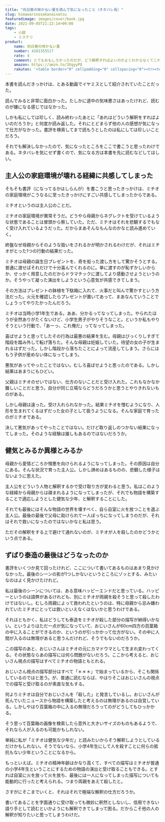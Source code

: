 ```yaml
---
title: "向日葵の咲かない夏を読んで気になったこと（ネタバレ有）"
slug: himawarinosakanainatsu
featuredimage: images/cover/book.jpg
date: 2021-09-05T21:22:14+09:00
tags:
    - 小説
    - ミステリ
product:
    name: 向日葵の咲かない夏
    number: 4101355517
    rate: 4
    comment: とてもおもしろかったのだが、どう解釈すればよいのかよくわからなくてこれを書くことにした。
    amazon: https://amzn.to/3XqyyPQ
    rakuten: '<table border="0" cellpadding="0" cellspacing="0"><tr><td><div style="border:1px solid #95a5a6;border-radius:.75rem;background-color:#FFFFFF;width:504px;margin:0px;padding:5px;text-align:center;overflow:hidden;"><table><tr><td style="width:240px"><a href="https://hb.afl.rakuten.co.jp/ichiba/11acbc01.369b1bf6.11acbc02.cabf9fe9/?pc=https%3A%2F%2Fitem.rakuten.co.jp%2Fbook%2F5808202%2F&link_type=picttext&ut=eyJwYWdlIjoiaXRlbSIsInR5cGUiOiJwaWN0dGV4dCIsInNpemUiOiIyNDB4MjQwIiwibmFtIjoxLCJuYW1wIjoicmlnaHQiLCJjb20iOjEsImNvbXAiOiJkb3duIiwicHJpY2UiOjEsImJvciI6MSwiY29sIjoxLCJiYnRuIjoxLCJwcm9kIjowLCJhbXAiOmZhbHNlfQ%3D%3D" target="_blank" rel="nofollow sponsored noopener" style="word-wrap:break-word;"  ><img src="https://hbb.afl.rakuten.co.jp/hgb/11acbc01.369b1bf6.11acbc02.cabf9fe9/?me_id=1213310&item_id=13015581&pc=https%3A%2F%2Fthumbnail.image.rakuten.co.jp%2F%400_mall%2Fbook%2Fcabinet%2F5511%2F9784101355511.jpg%3F_ex%3D240x240&s=240x240&t=picttext" border="0" style="margin:2px" alt="[商品価格に関しましては、リンクが作成された時点と現時点で情報が変更されている場合がございます。]" title="[商品価格に関しましては、リンクが作成された時点と現時点で情報が変更されている場合がございます。]"></a></td><td style="vertical-align:top;width:248px;"><p style="font-size:12px;line-height:1.4em;text-align:left;margin:0px;padding:2px 6px;word-wrap:break-word"><a href="https://hb.afl.rakuten.co.jp/ichiba/11acbc01.369b1bf6.11acbc02.cabf9fe9/?pc=https%3A%2F%2Fitem.rakuten.co.jp%2Fbook%2F5808202%2F&link_type=picttext&ut=eyJwYWdlIjoiaXRlbSIsInR5cGUiOiJwaWN0dGV4dCIsInNpemUiOiIyNDB4MjQwIiwibmFtIjoxLCJuYW1wIjoicmlnaHQiLCJjb20iOjEsImNvbXAiOiJkb3duIiwicHJpY2UiOjEsImJvciI6MSwiY29sIjoxLCJiYnRuIjoxLCJwcm9kIjowLCJhbXAiOmZhbHNlfQ%3D%3D" target="_blank" rel="nofollow sponsored noopener" style="word-wrap:break-word;"  >向日葵の咲かない夏 （新潮文庫　新潮文庫） [ 道尾 秀介 ]</a><br><span >価格：825円（税込、送料無料)</span> <span style="color:#BBB">(2021/9/5時点)</span></p><div style="margin:10px;"><a href="https://hb.afl.rakuten.co.jp/ichiba/11acbc01.369b1bf6.11acbc02.cabf9fe9/?pc=https%3A%2F%2Fitem.rakuten.co.jp%2Fbook%2F5808202%2F&link_type=picttext&ut=eyJwYWdlIjoiaXRlbSIsInR5cGUiOiJwaWN0dGV4dCIsInNpemUiOiIyNDB4MjQwIiwibmFtIjoxLCJuYW1wIjoicmlnaHQiLCJjb20iOjEsImNvbXAiOiJkb3duIiwicHJpY2UiOjEsImJvciI6MSwiY29sIjoxLCJiYnRuIjoxLCJwcm9kIjowLCJhbXAiOmZhbHNlfQ%3D%3D" target="_blank" rel="nofollow sponsored noopener" style="word-wrap:break-word;"  ><img src="https://static.affiliate.rakuten.co.jp/makelink/rl.svg" style="float:left;max-height:27px;width:auto;margin-top:0"></a><a href="https://hb.afl.rakuten.co.jp/ichiba/11acbc01.369b1bf6.11acbc02.cabf9fe9/?pc=https%3A%2F%2Fitem.rakuten.co.jp%2Fbook%2F5808202%2F%3Fscid%3Daf_pc_bbtn&link_type=picttext&ut=eyJwYWdlIjoiaXRlbSIsInR5cGUiOiJwaWN0dGV4dCIsInNpemUiOiIyNDB4MjQwIiwibmFtIjoxLCJuYW1wIjoicmlnaHQiLCJjb20iOjEsImNvbXAiOiJkb3duIiwicHJpY2UiOjEsImJvciI6MSwiY29sIjoxLCJiYnRuIjoxLCJwcm9kIjowLCJhbXAiOmZhbHNlfQ==" target="_blank" rel="nofollow sponsored noopener" style="word-wrap:break-word;"  ><div style="float:right;width:41%;height:27px;background-color:#bf0000;color:#fff!important;font-size:12px;font-weight:500;line-height:27px;margin-left:1px;padding: 0 12px;border-radius:16px;cursor:pointer;text-align:center;">楽天で購入</div></a></div></td></tr></table></div><br><p style="color:#000000;font-size:12px;line-height:1.4em;margin:5px;word-wrap:break-word"></p></td></tr></table>'
---
```


本書を読んだきっかけは、とある動画でイヤミスとして紹介されていたことだった。

読んでみると非常に面白かった。たしかに道中の気味悪さはあったけれど、読むのが嫌になる感じではなかった。

しかも私にしては珍しく、読み終わったあとに「あれはどういう解釈をすればよいのだろうか」と何度か読み返した。それにとどまらず他の人の感想が気になって仕方がなかった。書評を検索してまで読もうとしたのは私にしては珍しいことだろう。

それでも解決しなかったので、気になったところをここで書こうと思ったわけである。ネタバレを気にせず書くので、気になる方は本書を先に読むなどしてほしい。

<!--more-->

## 主人公の家庭環境が壊れる経緯に共感してしまった

そもそも書評（になってるかはしらんが）を書こうと思ったきっかけは、ミチオの家庭環境がこうなるに至ったきっかけにすごい共感してしまったからである。

ミチオというのは主人公のことだ。

ミチオの家庭環境が異常そうだ。どうやら母親からネグレクトを受けているような状態であることは冒頭から察していた。ただ、ミチオはそれを悲観するでもなく受け入れているようだった。だからまあそんなもんなのかなと読み進めていく。

終盤なぜ母親からそのような扱いをされるかが明かされるわけだが、それはミチオがとった1つの行動の結果だった。

ミチオは母親の誕生日プレゼントを、奇を衒った渡し方をして驚かそうとする。普通に渡せばそれだけで十分喜んでくれるのに。単に渡すのが恥ずかしいからか、せっかく用意したのだからドラマチックに渡してより感動させようというのか。そうやって凝った演出をしようという心意気が共感できてしまう。

その方法はプレゼントの鉢植を下駄箱に入れて、火事だと叫んで驚かすという方法だった。火元を確認したらプレゼントが置いてあって、まあなんていうことでしょうってやりたかったんだろう。

ミチオは当時小学1年生である。ああ、分かるってなってしまった。やられたほうが全然ありがたくないけど、小学生男子がやりそうなこと。というか私もやりそうという行動で、「あーっ、これ俺だ」ってなってしまった。

喜ばせようと思ってしたその行為は最悪の結果を生む。母親はびっくりしすぎて階段を踏み外して転げ落ちた。そんな母親は妊娠していた。待望の女の子が生まれるはずだった。しかし階段から落ちたことによって流産してしまう。さらにはもう子供が産めない体になってしまう。

悪気があってやったことではない。むしろ喜ばせようと思ったのである。しかし結果はあまりにもひどい。

父親はミチオのせいではない、仕方のないことだと受け入れた。これもなかなか難しいことだと思う。自分が同じ立場ならどうだろうかと思うとやりきれないものがある。

しかし母親は違った。受け入れられなかった。結果ミチオを憎むようになり、人形を生まれてくるはずだった女の子として扱うようになる。そんな家庭で育ったのがミチオである。

決して悪気があってやったことではない。だけど取り返しのつかない結果になってしまった。そのような経験は誰しもあるのではないだろうか。

## 健気とみるか異様とみるか

母親から愛情どころか憎悪を向けられるようになってしまった。その原因は自分にある。そんな状況で育った主人公。しかし諦めはあるものの、悲観した様子はないように思えた。

主人公をどういう人物と解釈するかで受け取り方が変わると思う。私はこのような経緯から母親からは疎まれるようになってしまったが、それでも物語を構築することで適応しようとした健気な少年、と解釈することにした。

それでも最後にはそんな物語の世界を壊すべく、自ら自室に火を放つことを選ぶ主人公。最後の最後で父母に助けられて一人ぼっちになってしまうのだが、それはそれで救いになったのではないかなと私は思う。

ただその解釈をする上で避けて通れないのが、ミチオが人を殺したのかどうかという点である。

## ずばり泰造の最後はどうなったのか

書評をいくつか見て回ったけれど、ここについて書いてあるものはあまり見かけなかった。最後のシーンの影が1つしかないというところにゾッとする、みたいなのはよく見かけたけれど。

私は最後のシーンについては、ある意味ハッピーエンドだと思っている。ハッピーというのは語弊があるけれども、別にミチオが両親を殺そうと思って殺したわけではないし。むしろ両親によって救われたというのは、特に母親から忌み嫌われていたミチオにとっては救いといえなくはないかと思うわけである。

それはともかく、私はどうしても泰造をミチオが殺した部分の描写が納得いかない。というよりはただ一点が気になっていて、おじいさんが60cm四方の百葉箱の中に入ることができるのか、というのが引っかかって仕方がない。その中に人間が入るのは無理があると思うんだけれど、そうでもないのだろうか。

この描写のあと、おじいさんはミチオの元にカマドウマとして生まれ変わってくる。その状態ならあの描写には何ら問題がないだろう。ここから考えると、おじいさん視点の描写はすべてミチオの物語ともとれる。

おじいさん視点の描写部分はすべて「＊＊＊」で始まっているから、そこも関係しているのではと思う。が、普通に読むならば、やはりそこはおじいさんの視点での描写と受け取るのが素直な気もする。

何よりミチオは自分でおじいさんを「殺した」と発言しているし。おじいさんが死んでいたニュースから物語を構築したと考えるのは無理があるのは自覚している。しかしやはり百葉箱の中に入るの無理だろうってのがどうしてもひっかかる。

そう思って百葉箱の画像を検索したら意外と大きいサイズのものもあるようで、それなら人が入るのも可能かもしれない。

単純に私が「ミチオは健気な少年だ」と読みたいからそう解釈しようとしているだけかもしれない。そうでないなら、小学4年生にして人を殺すことに何らの抵抗もない少年ということになるから。

もっといえば。ミチオの精神年齢はかなり高くて、すべての描写はミチオが普通の小学4年生ということにするための物語の演出と受け取ることもできる。とすれば自室に火を放って火を放ち、最後には一人になってしまった描写についても能動的に行ったと考えられる。つまり両親をあえて殺したと。

さすがにそこまでいくと、それはそれで極端な解釈の仕方だろうか。

書いてあることを字面通りに受け取っても微妙に釈然としないし、信用できない語り手として読むといかようにも解釈できてしまって困る。だからこそ他の人の解釈が知りたいと思ってしまうわけだ。